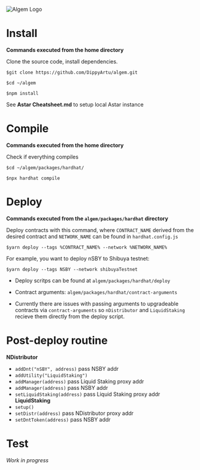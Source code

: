 ![Algem Logo](https://github.com/DippyArtu/algem/blob/main/pics/logo-alpha.png?raw=true)

# Install
**Commands executed from the home directory**

Clone the source code, install dependencies.

```$git clone https://github.com/DippyArtu/algem.git```

```$cd ~/algem```

```$npm install```

See **Astar Cheatsheet.md** to setup local Astar instance
# Compile
**Commands executed from the home directory**

Check if everything compiles

```$cd ~/algem/packages/hardhat/```

```$npx hardhat compile```

# Deploy
**Commands executed from the ```algem/packages/hardhat``` directory**

Deploy contracts with this command, where ```CONTRACT_NAME``` derived from the desired contract and ```NETWORK_NAME``` can be found in ```hardhat.config.js```

```$yarn deploy --tags %CONTRACT_NAME% --network %NETWORK_NAME%```

For example, you want to deploy nSBY to Shibuya testnet:

```$yarn deploy --tags NSBY --network shibuyaTestnet```

* Deploy scritps can be found at ```algem/packages/hardhat/deploy```
* Contract arguments: ```algem/packages/hardhat/contract-arguments```

* Currently there are issues with passing arguments to upgradeable contracts via ```contract-arguments``` so ```nDistributor``` and ```LiquidStaking``` recieve them directly from the deploy script.

# Post-deploy routine
**NDistributor**
* ```addDnt("nSBY", address)``` pass NSBY addr
* ```addUtility("LiquidStaking")```
* ```addManager(address)``` pass Liquid Staking proxy addr
* ```addManager(address)``` pass NSBY addr
* ```setLiquidStaking(address)``` pass Liquid Staking proxy addr
**LiquidStaking**
* ```setup()```
* ```setDistr(address)``` pass NDistributor proxy addr
* ```setDntToken(address)``` pass NSBY addr
# Test
*Work in progress*


